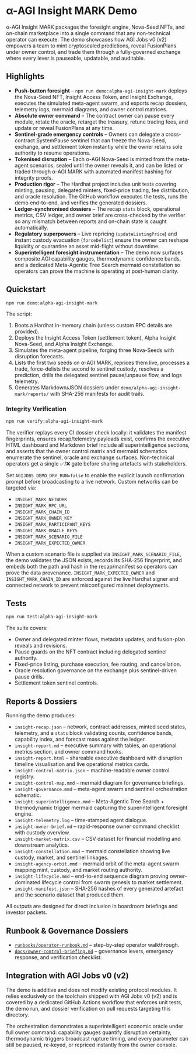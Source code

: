 # α-AGI Insight MARK Demo

α-AGI Insight MARK packages the foresight engine, Nova-Seed NFTs, and on-chain marketplace into a single command that any non-technical operator can execute. The demo showcases how AGI Jobs v0 (v2) empowers a team to mint cryptosealed predictions, reveal FusionPlans under owner control, and trade them through a fully-governed exchange where every lever is pauseable, updatable, and auditable.

## Highlights

- **Push-button foresight** – `npm run demo:alpha-agi-insight-mark` deploys the Nova-Seed NFT, Insight Access Token, and Insight Exchange, executes the simulated meta-agent swarm, and exports recap dossiers, telemetry logs, mermaid diagrams, and owner control matrices.
- **Absolute owner command** – The contract owner can pause every module, rotate the oracle, retarget the treasury, retune trading fees, and update or reveal FusionPlans at any time.
- **Sentinel-grade emergency controls** – Owners can delegate a cross-contract SystemPause sentinel that can freeze the Nova-Seed, exchange, and settlement token instantly while the owner retains sole authority to resume operations.
- **Tokenised disruption** – Each α-AGI Nova-Seed is minted from the meta-agent scenarios, sealed until the owner reveals it, and can be listed or traded through α-AGI MARK with automated manifest hashing for integrity proofs.
- **Production rigor** – The Hardhat project includes unit tests covering minting, pausing, delegated minters, fixed-price trading, fee distribution, and oracle resolution. The GitHub workflow executes the tests, runs the demo end-to-end, and verifies the generated dossiers.
- **Ledger-synchronised dossiers** – The recap `stats` block, operational metrics, CSV ledger, and owner brief are cross-checked by the verifier so any mismatch between reports and on-chain state is caught automatically.
- **Regulatory superpowers** – Live repricing (`updateListingPrice`) and instant custody evacuation (`forceDelist`) ensure the owner can reshape liquidity or quarantine an asset mid-flight without downtime.
- **Superintelligent foresight instrumentation** – The demo now surfaces composite AGI capability gauges, thermodynamic confidence bands, and a dedicated Meta-Agentic Tree Search mermaid constellation so operators can prove the machine is operating at post-human clarity.

## Quickstart

```bash
npm run demo:alpha-agi-insight-mark
```

The script:

1. Boots a Hardhat in-memory chain (unless custom RPC details are provided).
2. Deploys the Insight Access Token (settlement token), Alpha Insight Nova-Seed, and Alpha Insight Exchange.
3. Simulates the meta-agent pipeline, forging three Nova-Seeds with disruption forecasts.
4. Lists the first two seeds on α-AGI MARK, reprices them live, processes a trade, force-delists the second to sentinel custody, resolves a prediction, drills the delegated sentinel pause/unpause flow, and logs telemetry.
5. Generates Markdown/JSON dossiers under `demo/alpha-agi-insight-mark/reports/` with SHA-256 manifests for audit trails.

### Integrity Verification

```bash
npm run verify:alpha-agi-insight-mark
```

The verifier replays every CI dossier check locally: it validates the manifest fingerprints, ensures recap/telemetry payloads
exist, confirms the executive HTML dashboard and Markdown brief include all superintelligence sections, and asserts that the
owner control matrix and mermaid schematics enumerate the sentinel, oracle and exchange surfaces. Non-technical operators get a
single ✅/❌ gate before sharing artefacts with stakeholders.

Set `AGIJOBS_DEMO_DRY_RUN=false` to enable the explicit launch confirmation prompt before broadcasting to a live network. Custom networks can be targeted via:

- `INSIGHT_MARK_NETWORK`
- `INSIGHT_MARK_RPC_URL`
- `INSIGHT_MARK_CHAIN_ID`
- `INSIGHT_MARK_OWNER_KEY`
- `INSIGHT_MARK_PARTICIPANT_KEYS`
- `INSIGHT_MARK_ORACLE_KEYS`
- `INSIGHT_MARK_SCENARIO_FILE`
- `INSIGHT_MARK_EXPECTED_OWNER`

When a custom scenario file is supplied via `INSIGHT_MARK_SCENARIO_FILE`, the demo validates the JSON exists, records its SHA-256 fingerprint, and embeds both the path and hash in the recap/manifest so operators can prove the data provenance. `INSIGHT_MARK_EXPECTED_OWNER` and `INSIGHT_MARK_CHAIN_ID` are enforced against the live Hardhat signer and connected network to prevent misconfigured mainnet deployments.

## Tests

```bash
npm run test:alpha-agi-insight-mark
```

The suite covers:

- Owner and delegated minter flows, metadata updates, and fusion-plan reveals and revisions.
- Pause guards on the NFT contract including delegated sentinel authority.
- Fixed-price listing, purchase execution, fee routing, and cancellation.
- Oracle resolution governance on the exchange plus sentinel-driven pause drills.
- Settlement token sentinel controls.

## Reports & Dossiers

Running the demo produces:

- `insight-recap.json` – network, contract addresses, minted seed states, telemetry, and a `stats` block validating counts,
  confidence bands, capability index, and forecast mass against the ledger.
- `insight-report.md` – executive summary with tables, an operational metrics section, and owner command hooks.
- `insight-report.html` – shareable executive dashboard with disruption timeline visualisation and live operational metrics cards.
- `insight-control-matrix.json` – machine-readable owner control registry.
- `insight-control-map.mmd` – mermaid diagram for governance briefings.
- `insight-governance.mmd` – meta-agent swarm and sentinel orchestration schematic.
- `insight-superintelligence.mmd` – Meta-Agentic Tree Search + thermodynamic trigger mermaid capturing the superintelligent foresight engine.
- `insight-telemetry.log` – time-stamped agent dialogue.
- `insight-owner-brief.md` – rapid-response owner command checklist with custody overview.
- `insight-market-matrix.csv` – CSV dataset for financial modelling and downstream analytics.
- `insight-constellation.mmd` – mermaid constellation showing live custody, market, and sentinel linkages.
- `insight-agency-orbit.mmd` – mermaid orbit of the meta-agent swarm mapping mint, custody, and market routing authority.
- `insight-lifecycle.mmd` – end-to-end sequence diagram proving owner-dominated lifecycle control from swarm genesis to market settlement.
- `insight-manifest.json` – SHA-256 hashes of every generated artefact and the scenario dataset that produced them.

All outputs are designed for direct inclusion in boardroom briefings and investor packets.

## Runbook & Governance Dossiers

- [`runbooks/operator-runbook.md`](runbooks/operator-runbook.md) – step-by-step operator walkthrough.
- [`docs/owner-control-briefing.md`](docs/owner-control-briefing.md) – governance levers, emergency response, and verification checklist.

## Integration with AGI Jobs v0 (v2)

The demo is additive and does not modify existing protocol modules. It relies exclusively on the toolchain shipped with AGI Jobs v0 (v2) and is covered by a dedicated GitHub Actions workflow that enforces unit tests, the demo run, and dossier verification on pull requests targeting this directory.

The orchestration demonstrates a superintelligent economic oracle under full owner command: capability gauges quantify disruption certainty, thermodynamic triggers broadcast rupture timing, and every parameter can still be paused, re-keyed, or repriced instantly from the owner console.
